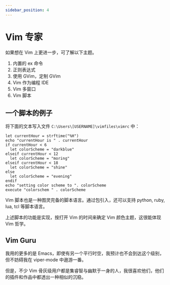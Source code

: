```yaml
---
sidebar_position: 4
---
```



# Vim 专家

如果想在 Vim 上更进一步，可了解以下主题。

1. 内置的 ex 命令
2. 正则表达式
3. 使用 GVim，定制 GVim
4. Vim 作为编程 IDE
5. Vim 多窗口
6. Vim 脚本

## 一个脚本的例子

将下面的文本写入文件 `C:\Users\[USERNAME]\vimfiles\vimrc` 中：

```vim
let currentHour = strftime("%H")
echo "currentHour is " . currentHour
if currentHour < 6
  let colorScheme = "darkblue"
elseif currentHour < 12
  let colorScheme = "moring"
elseif currentHour < 18
  let colorScheme = "shine"
else
  let colorScheme = "evening"
endif
echo "setting color scheme to ". colorScheme
execute "colorschem " . colorScheme
```

Vim 脚本也是一种图灵完备的脚本语言。通过包引入，还可以支持 python, ruby, lua, tcl 等脚本语言。

上述脚本的功能是实现，按打开 Vim 的时间来确定 Vim 颜色主题，这很能体现 Vim 哲学。

## Vim Guru

我用的更多的是 Emacs，即使有另一个平行时空，我预计也不会到达这个级别，但不妨碍我在 viper-mode 中遨游一番。

但是，不少 Vim 骨灰级用户都是集睿智与幽默于一身的人，我很喜欢他们，他们的插件和作品中都透出一种相似的沉稳。
